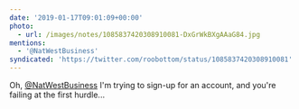 ```yaml
---
date: '2019-01-17T09:01:09+00:00'
photo:
  - url: /images/notes/1085837420308910081-DxGrWkBXgAAaG84.jpg
mentions:
  - '@NatWestBusiness'
syndicated: 'https://twitter.com/roobottom/status/1085837420308910081'
---
```

Oh, [@NatWestBusiness](https://twitter.com/@NatWestBusiness) I'm trying to sign-up for an account, and you're failing at the first hurdle... 
